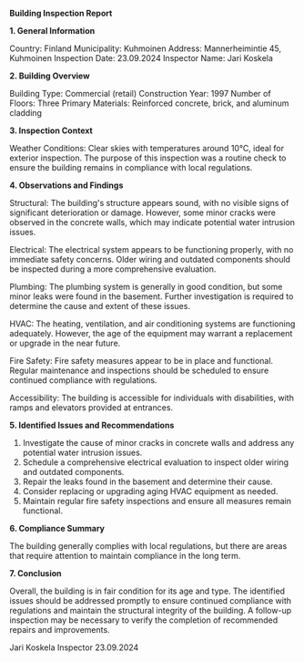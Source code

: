  **Building Inspection Report**

**1. General Information**

Country: Finland
Municipality: Kuhmoinen
Address: Mannerheimintie 45, Kuhmoinen
Inspection Date: 23.09.2024
Inspector Name: Jari Koskela

**2. Building Overview**

Building Type: Commercial (retail)
Construction Year: 1997
Number of Floors: Three
Primary Materials: Reinforced concrete, brick, and aluminum cladding

**3. Inspection Context**

Weather Conditions: Clear skies with temperatures around 10°C, ideal for exterior inspection. The purpose of this inspection was a routine check to ensure the building remains in compliance with local regulations.

**4. Observations and Findings**

Structural: The building's structure appears sound, with no visible signs of significant deterioration or damage. However, some minor cracks were observed in the concrete walls, which may indicate potential water intrusion issues.

Electrical: The electrical system appears to be functioning properly, with no immediate safety concerns. Older wiring and outdated components should be inspected during a more comprehensive evaluation.

Plumbing: The plumbing system is generally in good condition, but some minor leaks were found in the basement. Further investigation is required to determine the cause and extent of these issues.

HVAC: The heating, ventilation, and air conditioning systems are functioning adequately. However, the age of the equipment may warrant a replacement or upgrade in the near future.

Fire Safety: Fire safety measures appear to be in place and functional. Regular maintenance and inspections should be scheduled to ensure continued compliance with regulations.

Accessibility: The building is accessible for individuals with disabilities, with ramps and elevators provided at entrances.

**5. Identified Issues and Recommendations**

1. Investigate the cause of minor cracks in concrete walls and address any potential water intrusion issues.
2. Schedule a comprehensive electrical evaluation to inspect older wiring and outdated components.
3. Repair the leaks found in the basement and determine their cause.
4. Consider replacing or upgrading aging HVAC equipment as needed.
5. Maintain regular fire safety inspections and ensure all measures remain functional.

**6. Compliance Summary**

The building generally complies with local regulations, but there are areas that require attention to maintain compliance in the long term.

**7. Conclusion**

Overall, the building is in fair condition for its age and type. The identified issues should be addressed promptly to ensure continued compliance with regulations and maintain the structural integrity of the building. A follow-up inspection may be necessary to verify the completion of recommended repairs and improvements.

Jari Koskela
Inspector
23.09.2024
